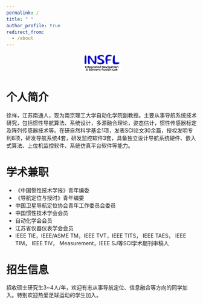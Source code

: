 ```yaml
---
permalink: /
title: " "
author_profile: true
redirect_from: 
  - /about
---
```

<div align=center>
	<img src="..\images\LOGO.png" style="zoom:10%;" />
</div>

# 个人简介

徐祥，江苏南通人，现为南京理工大学自动化学院副教授。主要从事导航系统技术研究，包括惯性导航算法、系统设计，多源融合理论，姿态估计，惯性传感器标定及阵列传感器技术等。在研自然科学基金1项，发表SCI论文30余篇，授权发明专利8项，研发导航系统4套，研发监控软件3套，具备独立设计导航系统硬件、嵌入式算法、上位机监控软件、系统仿真平台软件等能力。

学术兼职
========

* 《中国惯性技术学报》青年编委
* 《导航定位与授时》青年编委
* 中国卫星导航定位协会青年工作委员会委员
* 中国惯性技术学会会员
* 自动化学会会员
* 江苏省仪器仪表学会会员
* IEEE TIE，IEEE/ASME TM，IEEE TVT，IEEE TITS， IEEE TAES， IEEE TIM， IEEE TIV， Measurement，IEEE SJ等SCI学术期刊审稿人

招生信息
========

招收硕士研究生3~4人/年，欢迎有志从事导航定位、信息融合等方向的同学加入。特别欢迎热爱足球运动的学生加入。
